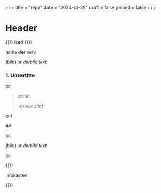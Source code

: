 +++
title = "repo"
date = "2024-01-29"
draft = false
pinned = false
+++
# Header

{{<lead>}} lead {{</lead>}}

name der verv

(bild)
*underbild text*

### 1. Untertitte

txt

> zeitat
>
> *\-quelle zitat*

txtt

\##

txt

(bild)
*underbild text*

txt



{{<box>}}

infokasten

{{</box>}}